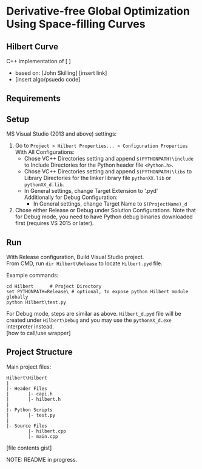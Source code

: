 # Derivative-free Global Optimization Using Space-filling Curves
## Hilbert Curve
C++ implementation of [ ]
- based on: [John Skilling] [insert link]
- [insert algo/psuedo code]

## Requirements

## Setup
MS Visual Studio (2013 and above) settings:
1. Go to `Project > Hilbert Properties... > Configuration Properties`
   <br />
   With All Configurations:
   - Chose VC++ Directories setting and append `$(PYTHONPATH)\include` to Include Directories for the Python header file                  `<Python.h>`. 
   - Chose VC++ Directories setting and append `$(PYTHONPATH)\libs` to Library Directories for the linker library file `pythonXX.lib` or `pythonXX_d.lib`.
   - In General settings, change Target Extension to '.pyd'
     <br />
     Additionally for Debug Configuration:
     - In General settings, change Target Name to `$(ProjectName)_d`
2. Chose either Release or Debug under Solution Configurations. Note that for Debug mode, you need to have Python debug binaries downloaded first (requires VS 2015 or later).

## Run
With Release configuration, Build Visual Studio project.
<br />
From CMD, run `dir Hilbert\Release` to locate `Hilbert.pyd` file.
<br />

Example commands:
```Shell
cd Hilbert		# Project Directory
set PYTHONPATH=Release\	# optional, to expose python Hilbert module globally
python Hilbert\test.py
```

For Debug mode, steps are similar as above. `Hilbert_d.pyd` file will be created under `Hilbert\Debug` and you may use the `pythonXX_d.exe` interpreter instead.
<br />
[how to call/use wrapper]

## Project Structure
Main project files:
```
Hilbert\Hilbert
|
|- Header Files
|		|- capi.h
|		|- hilbert.h
|
|- Python Scripts
|		|- test.py
|
|- Source Files
		|- hilbert.cpp
		|- main.cpp
```
[file contents gist]

NOTE: README in progress.
